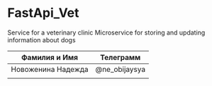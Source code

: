 # FastApi_Vet
Service for a veterinary clinic
Microservice for storing and updating information about dogs

| Фамилия и Имя| Телеграмм |
|----------|----------|
| Новоженина Надежда   | @ne_obijaysya |
| | |
